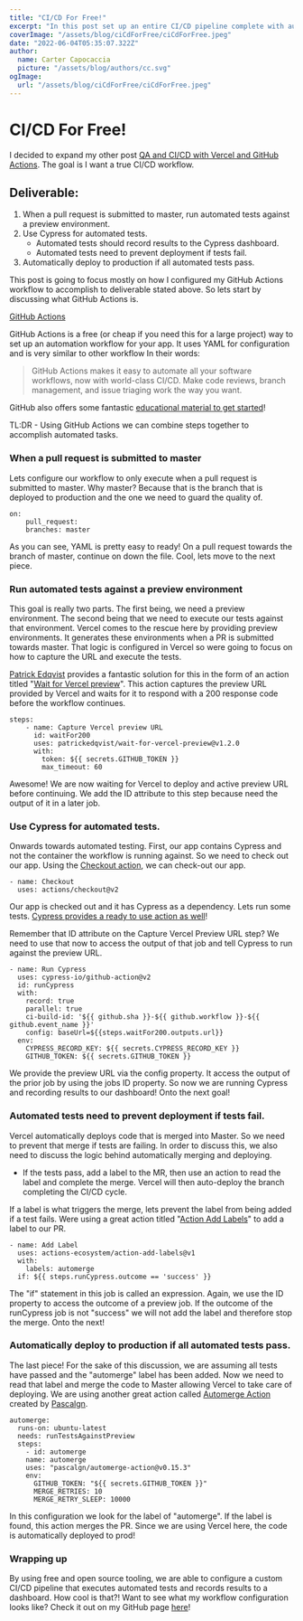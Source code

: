```yaml
---
title: "CI/CD For Free!"
excerpt: "In this post set up an entire CI/CD pipeline complete with automated quality checks, dashboard reporting, preview environments and preview environments for 100% free! See how I used open source tools to accomplish this goal!"
coverImage: "/assets/blog/ciCdForFree/ciCdForFree.jpeg"
date: "2022-06-04T05:35:07.322Z"
author:
  name: Carter Capocaccia
  picture: "/assets/blog/authors/cc.svg"
ogImage:
  url: "/assets/blog/ciCdForFree/ciCdForFree.jpeg"
---
```



# CI/CD For Free!

I decided to expand my other post [QA and CI/CD with Vercel and GitHub Actions](https://www.capocaccia.dev/posts/CiCdWithVercelAndGitHubActions). The goal is I want a true CI/CD workflow.

## Deliverable:

 1. When a pull request is submitted to master, run automated tests against a preview environment.
 2. Use Cypress for automated tests.
	 - Automated tests should record results to the Cypress dashboard.
	 - Automated tests need to prevent deployment if tests fail.
 3. Automatically deploy to production if all automated tests pass.

This post is going to focus mostly on how I configured my GitHub Actions workflow to accomplish to deliverable stated above. So lets start by discussing what GitHub Actions is.

[GitHub Actions](https://github.com/features/actions)

GitHub Actions is a free (or cheap if you need this for a large project) way to set up an automation workflow for your app. It uses YAML for configuration and is very similar to other workflow In their words:

> GitHub Actions makes it easy to automate all your software workflows, now with world-class CI/CD. Make code reviews, branch management, and issue triaging work the way you want.

GitHub also offers some fantastic [educational material to get started](https://docs.github.com/en/actions/learn-github-actions)!

TL:DR - Using GitHub Actions we can combine steps together to accomplish automated tasks.

### When a pull request is submitted to master

Lets configure our workflow to only execute when a pull request is submitted to master. Why master? Because that is the branch that is deployed to production and the one we need to guard the quality of.

    on:
	    pull_request:
	    branches: master
As you can see, YAML is pretty easy to ready! On a pull request towards the branch of master, continue on down the file. Cool, lets move to the next piece.

### Run automated tests against a preview environment

This goal is really two parts. The first being, we need a preview environment. The second being that we need to execute our tests against that environment. Vercel comes to the rescue here by providing preview environments. It generates these environments when a PR is submitted towards master. That logic is configured in Vercel so were going to focus on how to capture the URL and execute the tests.

[Patrick Edqvist](https://github.com/patrickedqvist) provides a fantastic solution for this in the form of an action titled "[Wait for Vercel preview](https://github.com/patrickedqvist/wait-for-vercel-preview)". This action captures the preview URL provided by Vercel and waits for it to respond with a 200 response code before the workflow continues.

    steps:
	    - name: Capture Vercel preview URL
	      id: waitFor200
	      uses: patrickedqvist/wait-for-vercel-preview@v1.2.0
	      with:
		    token: ${{ secrets.GITHUB_TOKEN }}
		    max_timeout: 60

Awesome! We are now waiting for Vercel to deploy and active preview URL before continuing. We add the ID attribute to this step because need the output of it in a later job.

### Use Cypress for automated tests.

Onwards towards automated testing. First, our app contains Cypress and not the container the workflow is running against. So we need to check out our app. Using the [Checkout action](https://github.com/actions/checkout), we can check-out our app.

    - name: Checkout
      uses: actions/checkout@v2

Our app is checked out and it has Cypress as a dependency. Lets run some tests. [Cypress provides a ready to use action as well](https://github.com/cypress-io/github-action)!

Remember that ID attribute on the Capture Vercel Preview URL step? We need to use that now to access the output of that job and tell Cypress to run against the preview URL.

    - name: Run Cypress
	  uses: cypress-io/github-action@v2
	  id: runCypress
      with:
	    record: true
	    parallel: true
	    ci-build-id: '${{ github.sha }}-${{ github.workflow }}-${{ github.event_name }}'
	    config: baseUrl=${{steps.waitFor200.outputs.url}}
      env:
	    CYPRESS_RECORD_KEY: ${{ secrets.CYPRESS_RECORD_KEY }}
	    GITHUB_TOKEN: ${{ secrets.GITHUB_TOKEN }}

We provide the preview URL via the config property. It access the output of the prior job by using the jobs ID property. So now we are running Cypress and recording results to our dashboard! Onto the next goal!

### Automated tests need to prevent deployment if tests fail.

Vercel automatically deploys code that is merged into Master. So we need to prevent that merge if tests are failing. In order to discuss this, we also need to discuss the logic behind automatically merging and deploying.

* If the tests pass, add a label to the MR, then use an action to read the label and complete the merge. Vercel will then auto-deploy the branch completing the CI/CD cycle.

If a label is what triggers the merge, lets prevent the label from being added if a test fails. Were using a great action titled "[Action Add Labels](https://github.com/actions-ecosystem/action-add-labels)" to add a label to our PR.

    - name: Add Label
      uses: actions-ecosystem/action-add-labels@v1
      with:
	    labels: automerge
      if: ${{ steps.runCypress.outcome == 'success' }}
The "if" statement in this job is called an expression. Again, we use the ID property to access the outcome of a preview job. If the outcome of the runCypress job is not "success" we will not add the label and therefore stop the merge. Onto the next!

### Automatically deploy to production if all automated tests pass.

The last piece! For the sake of this discussion, we are assuming all tests have passed and the "automerge" label has been added. Now we need to read that label and merge the code to Master allowing Vercel to take care of deploying. We are using another great action called [Automerge Action](https://github.com/pascalgn/automerge-action) created by [Pascalgn](https://github.com/pascalgn).

    automerge:
      runs-on: ubuntu-latest
      needs: runTestsAgainstPreview
      steps:
	    - id: automerge
	    name: automerge
	    uses: "pascalgn/automerge-action@v0.15.3"
	    env:
	      GITHUB_TOKEN: "${{ secrets.GITHUB_TOKEN }}"
	      MERGE_RETRIES: 10
	      MERGE_RETRY_SLEEP: 10000

In this configuration we look for the label of "automerge". If the label is found, this action merges the PR. Since we are using Vercel here, the code is automatically deployed to prod!

### Wrapping up

By using free and open source tooling, we are able to configure a custom CI/CD pipeline that executes automated tests and records results to a dashboard. How cool is that?! Want to see what my workflow configuration looks like? Check it out on my GitHub page [here](https://github.com/Capocaccia/carterCapo/blob/master/.github/workflows/deploy.yml)!
